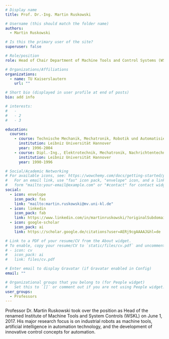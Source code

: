 ```yaml
---
# Display name
title: Prof. Dr.-Ing. Martin Ruskowski

# Username (this should match the folder name)
authors:
  - Martin Ruskowski

# Is this the primary user of the site?
superuser: false

# Role/position
role: Head of Chair Department of Machine Tools and Control Systems (WSKL)

# Organizations/Affiliations
organizations:
  - name: TU Kaiserslautern
    url: ""

# Short bio (displayed in user profile at end of posts)
bio: add info

# interests:
#   -
#   - 2
#   - 3

education:
  courses:
    - course: Technische Mechanik, Mechatronik, Robotik und Automatisierungstechnik
      institution: Leibniz Universität Hannover
      year: 1996-2004
    - course: Dipl.-Ing., Elektrotechnik, Mechatronik, Nachrichtentechnik
      institution: Leibniz Universität Hannover
      year: 1990-1996

# Social/Academic Networking
# For available icons, see: https://wowchemy.com/docs/getting-started/page-builder/#icons
#   For an email link, use "fas" icon pack, "envelope" icon, and a link in the
#   form "mailto:your-email@example.com" or "#contact" for contact widget.
social:
  - icon: envelope
    icon_pack: fas
    link: "mailto:martin.ruskowski@mv.uni-kl.de"
  - icon: linkedin
    icon_pack: fab
    link: https://www.linkedin.com/in/martinruskowski/?originalSubdomain=de
  - icon: google-scholar
    icon_pack: ai
    link: https://scholar.google.de/citations?user=AERj9cgAAAAJ&hl=de

# Link to a PDF of your resume/CV from the About widget.
# To enable, copy your resume/CV to `static/files/cv.pdf` and uncomment the lines below.
# - icon: cv
#   icon_pack: ai
#   link: files/cv.pdf

# Enter email to display Gravatar (if Gravatar enabled in Config)
email: ""

# Organizational groups that you belong to (for People widget)
#   Set this to `[]` or comment out if you are not using People widget.
user_groups:
  - Professors
---
```


Professor Dr. Martin Ruskowski took over the position as Head of the renamed Institute of Machine Tools and System Controls (WSKL) on June 1, 2017. His major research focus is on industrial robots as machine tools, artificial intelligence in automation technology, and the development of innovative control concepts for automation.
